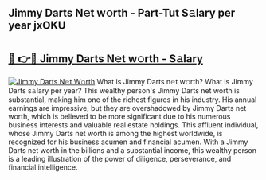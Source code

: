 ## Jimmy Darts N𝚎t w𝚘rth - Part-Tut S𝚊lary per year jxOKU

# <h2><a href="http://gc25zb4.nevu.top/?p=Jimmy+Darts">🔗 👉🔴 Jimmy Darts N𝚎t w𝚘rth - S𝚊lary</a></h2>

[![Jimmy Darts N𝚎t W𝚘rth](https://i.imgur.com/Oavwk0R.jpeg)](http://gc25zb4.nevu.top/?p=Jimmy+Darts)
What is Jimmy Darts n𝚎t w𝚘rth? What is Jimmy Darts s𝚊lary per year?
This wealthy person's Jimmy Darts net worth is substantial, making him one of the richest figures in his industry. His annual earnings are impressive, but they are overshadowed by Jimmy Darts net worth, which is believed to be more significant due to his numerous business interests and valuable real estate holdings. This affluent individual, whose Jimmy Darts net worth is among the highest worldwide, is recognized for his business acumen and financial acumen. With a Jimmy Darts net worth in the billions and a substantial income, this wealthy person is a leading illustration of the power of diligence, perseverance, and financial intelligence.
